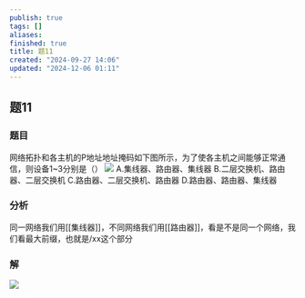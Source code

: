 ```yaml
---
publish: true
tags: []
aliases: 
finished: true
title: 题11
created: "2024-09-27 14:06"
updated: "2024-12-06 01:11"
---
```

## 题11
### 题目
网络拓扑和各主机的P地址地址掩码如下图所示，为了使各主机之间能够正常通信，则设备1~3分别是（）
![](https://img.hwenyi.live/202409272153638.webp)
A.集线器、路由器、集线器
B.二层交换机、路由器、二层交换机
C.路由器、二层交换机、路由器
D.路由器、路由器、集线器
### 分析
同一网络我们用[[集线器]]，不同网络我们用[[路由器]]，看是不是同一个网络，我们看最大前缀，也就是/xx这个部分
### 解
![](https://img.hwenyi.live/202411190908433.webp)